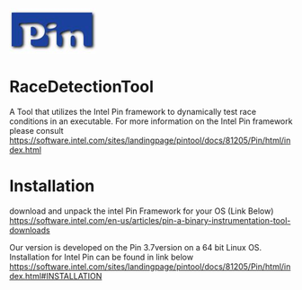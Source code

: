 ![alt text](https://github.com/The-ivyleague-sloth/RaceDetectionTool/blob/master/pictures/cutout.jpg)

# RaceDetectionTool
A Tool that utilizes the Intel Pin framework to dynamically test race conditions in an executable.
For more information on the Intel Pin framework please consult
https://software.intel.com/sites/landingpage/pintool/docs/81205/Pin/html/index.html

# Installation
download and unpack the intel Pin Framework for your OS (Link Below)
https://software.intel.com/en-us/articles/pin-a-binary-instrumentation-tool-downloads

Our version is developed on the Pin 3.7version on a 64 bit Linux OS.
Installation for Intel Pin can be found in link below
https://software.intel.com/sites/landingpage/pintool/docs/81205/Pin/html/index.html#INSTALLATION




